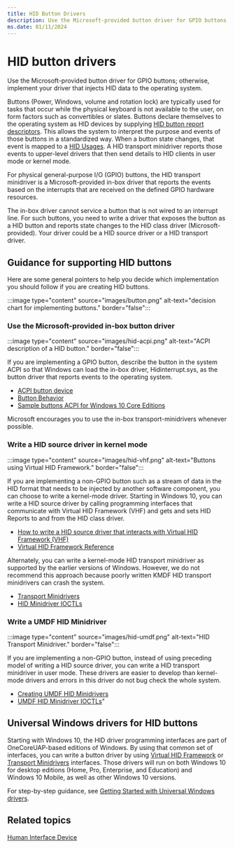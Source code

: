```yaml
---
title: HID Button Drivers
description: Use the Microsoft-provided button driver for GPIO buttons; otherwise, implement your driver that injects HID data to the operating system.
ms.date: 01/11/2024
---
```


# HID button drivers

Use the Microsoft-provided button driver for GPIO buttons; otherwise, implement your driver that injects HID data to the operating system.

Buttons (Power, Windows, volume and rotation lock) are typically used for tasks that occur while the physical keyboard is not available to the user, on form factors such as convertibles or slates. Buttons declare themselves to the operating system as HID devices by supplying [HID button report descriptors](./acpi-button-device.md). This allows the system to interpret the purpose and events of those buttons in a standardized way. When a button state changes, that event is mapped to a [HID Usages](hid-usages.md). A HID transport minidriver reports those events to upper-level drivers that then send details to HID clients in user mode or kernel mode.

For physical general-purpose I/O (GPIO) buttons, the HID transport minidriver is a Microsoft-provided in-box driver that reports the events based on the interrupts that are received on the defined GPIO hardware resources.

The in-box driver cannot service a button that is not wired to an interrupt line. For such buttons, you need to write a driver that exposes the button as a HID button and reports state changes to the HID class driver (Microsoft-provided). Your driver could be a HID source driver or a HID transport driver.

## Guidance for supporting HID buttons

Here are some general pointers to help you decide which implementation you should follow if you are creating HID buttons.

:::image type="content" source="images/button.png" alt-text="decision chart for implementing buttons." border="false":::

### Use the Microsoft-provided in-box button driver

:::image type="content" source="images/hid-acpi.png" alt-text="ACPI description of a HID button." border="false":::

If you are implementing a GPIO button, describe the button in the system ACPI so that Windows can load the in-box driver, Hidinterrupt.sys, as the button driver that reports events to the operating system.

- [ACPI button device](acpi-button-device.md)
- [Button Behavior](../gpiobtn/button-behavior.md)
- [Sample buttons ACPI for Windows 10 Core Editions](acpi-button-device.md#sample-acpi-button-device-for-windows-10-core-os-editions)

Microsoft encourages you to use the in-box transport-minidrivers whenever possible.

### Write a HID source driver in kernel mode

:::image type="content" source="images/hid-vhf.png" alt-text="Buttons using Virtual HID Framework." border="false":::

If you are implementing a non-GPIO button such as a stream of data in the HID format that needs to be injected by another software component, you can choose to write a kernel-mode driver. Starting in Windows 10, you can write a HID source driver by calling programming interfaces that communicate with Virtual HID Framework (VHF) and gets and sets HID Reports to and from the HID class driver.

- [How to write a HID source driver that interacts with Virtual HID Framework (VHF)](virtual-hid-framework--vhf-.md)
- [Virtual HID Framework Reference](/windows-hardware/drivers/ddi/_hid/)

Alternately, you can write a kernel-mode HID transport minidriver as supported by the earlier versions of Windows. However, we do not recommend this approach because poorly written KMDF HID transport minidrivers can crash the system.

- [Transport Minidrivers](transport-minidrivers.md)
- [HID Minidriver IOCTLs](/windows-hardware/drivers/ddi/_hid/#hid-class-driver-ioctls)

### Write a UMDF HID Minidriver

:::image type="content" source="images/hid-umdf.png" alt-text="HID Transport Minidriver." border="false":::

If you are implementing a non-GPIO button, instead of using preceding model of writing a HID source driver, you can write a HID transport minidriver in user mode. These drivers are easier to develop than kernel-mode drivers and errors in this driver do not bug check the whole system.

- [Creating UMDF HID Minidrivers](../wdf/creating-umdf-hid-minidrivers.md)
- [UMDF HID Minidriver IOCTLs](/previous-versions/hh463977(v=vs.85))"

## Universal Windows drivers for HID buttons

Starting with Windows 10, the HID driver programming interfaces are part of OneCoreUAP-based editions of Windows. By using that common set of interfaces, you can write a button driver by using [Virtual HID Framework](/windows-hardware/drivers/ddi/_hid) or [Transport Minidrivers](transport-minidrivers.md) interfaces. Those drivers will run on both Windows 10 for desktop editions (Home, Pro, Enterprise, and Education) and Windows 10 Mobile, as well as other Windows 10 versions.

For step-by-step guidance, see [Getting Started with Universal Windows drivers](/windows-hardware/drivers).

## Related topics

[Human Interface Device](./index.md)

